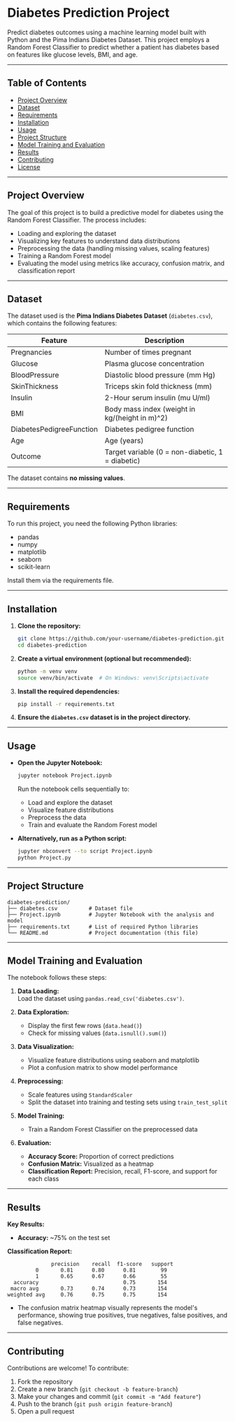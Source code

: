 
# Diabetes Prediction Project

Predict diabetes outcomes using a machine learning model built with Python and the Pima Indians Diabetes Dataset. This project employs a Random Forest Classifier to predict whether a patient has diabetes based on features like glucose levels, BMI, and age.

---

## Table of Contents

- [Project Overview](#project-overview)
- [Dataset](#dataset)
- [Requirements](#requirements)
- [Installation](#installation)
- [Usage](#usage)
- [Project Structure](#project-structure)
- [Model Training and Evaluation](#model-training-and-evaluation)
- [Results](#results)
- [Contributing](#contributing)
- [License](#license)

---

## Project Overview

The goal of this project is to build a predictive model for diabetes using the Random Forest Classifier. The process includes:

- Loading and exploring the dataset
- Visualizing key features to understand data distributions
- Preprocessing the data (handling missing values, scaling features)
- Training a Random Forest model
- Evaluating the model using metrics like accuracy, confusion matrix, and classification report

---

## Dataset

The dataset used is the **Pima Indians Diabetes Dataset** (`diabetes.csv`), which contains the following features:

| Feature                   | Description                                      |
|---------------------------|--------------------------------------------------|
| Pregnancies               | Number of times pregnant                         |
| Glucose                   | Plasma glucose concentration                     |
| BloodPressure             | Diastolic blood pressure (mm Hg)                 |
| SkinThickness             | Triceps skin fold thickness (mm)                 |
| Insulin                   | 2-Hour serum insulin (mu U/ml)                   |
| BMI                       | Body mass index (weight in kg/(height in m)^2)   |
| DiabetesPedigreeFunction  | Diabetes pedigree function                       |
| Age                       | Age (years)                                      |
| Outcome                   | Target variable (0 = non-diabetic, 1 = diabetic) |

The dataset contains **no missing values**.

---

## Requirements

To run this project, you need the following Python libraries:

- pandas
- numpy
- matplotlib
- seaborn
- scikit-learn

Install them via the requirements file.

---

## Installation

1. **Clone the repository:**
   ```bash
   git clone https://github.com/your-username/diabetes-prediction.git
   cd diabetes-prediction
   ```

2. **Create a virtual environment (optional but recommended):**
   ```bash
   python -m venv venv
   source venv/bin/activate  # On Windows: venv\Scripts\activate
   ```

3. **Install the required dependencies:**
   ```bash
   pip install -r requirements.txt
   ```

4. **Ensure the `diabetes.csv` dataset is in the project directory.**

---

## Usage

- **Open the Jupyter Notebook:**
  ```bash
  jupyter notebook Project.ipynb
  ```
  Run the notebook cells sequentially to:
  - Load and explore the dataset
  - Visualize feature distributions
  - Preprocess the data
  - Train and evaluate the Random Forest model

- **Alternatively, run as a Python script:**
  ```bash
  jupyter nbconvert --to script Project.ipynb
  python Project.py
  ```

---

## Project Structure

```
diabetes-prediction/
├── diabetes.csv          # Dataset file
├── Project.ipynb         # Jupyter Notebook with the analysis and model
├── requirements.txt      # List of required Python libraries
└── README.md             # Project documentation (this file)
```

---

## Model Training and Evaluation

The notebook follows these steps:

1. **Data Loading:**  
   Load the dataset using `pandas.read_csv('diabetes.csv')`.

2. **Data Exploration:**  
   - Display the first few rows (`data.head()`)
   - Check for missing values (`data.isnull().sum()`)

3. **Data Visualization:**  
   - Visualize feature distributions using seaborn and matplotlib
   - Plot a confusion matrix to show model performance

4. **Preprocessing:**  
   - Scale features using `StandardScaler`
   - Split the dataset into training and testing sets using `train_test_split`

5. **Model Training:**  
   - Train a Random Forest Classifier on the preprocessed data

6. **Evaluation:**  
   - **Accuracy Score:** Proportion of correct predictions
   - **Confusion Matrix:** Visualized as a heatmap
   - **Classification Report:** Precision, recall, F1-score, and support for each class

---

## Results

**Key Results:**

- **Accuracy:** ~75% on the test set

**Classification Report:**
```
              precision    recall  f1-score   support
         0       0.81      0.80      0.81        99
         1       0.65      0.67      0.66        55
  accuracy                           0.75       154
 macro avg       0.73      0.74      0.73       154
weighted avg     0.76      0.75      0.75       154
```

- The confusion matrix heatmap visually represents the model's performance, showing true positives, true negatives, false positives, and false negatives.

---

## Contributing

Contributions are welcome! To contribute:

1. Fork the repository
2. Create a new branch (`git checkout -b feature-branch`)
3. Make your changes and commit (`git commit -m "Add feature"`)
4. Push to the branch (`git push origin feature-branch`)
5. Open a pull request




